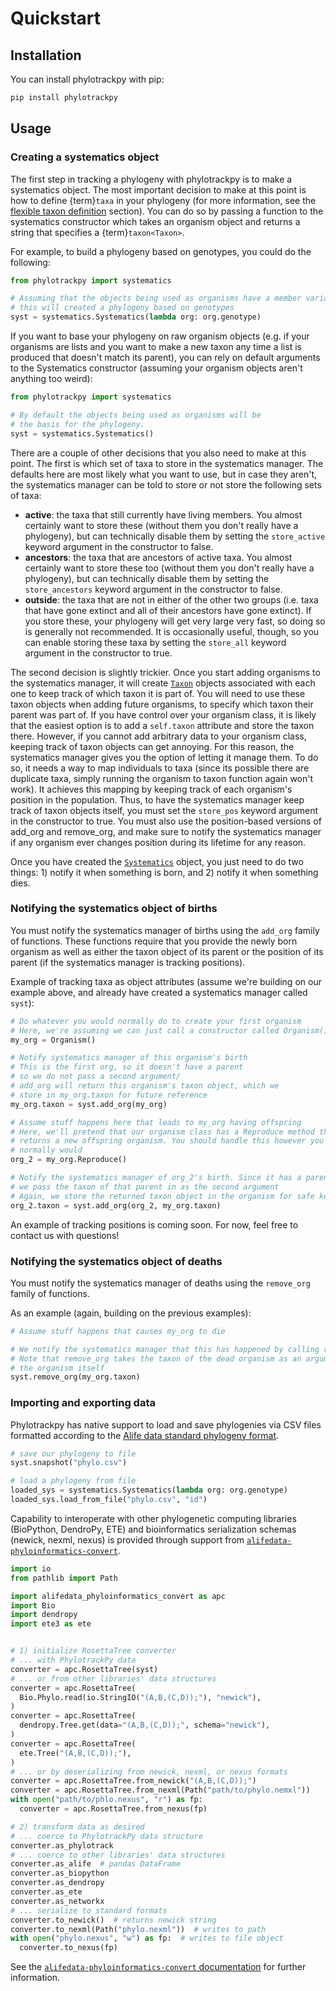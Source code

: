 # Quickstart

## Installation

You can install phylotrackpy with pip:

```bash
pip install phylotrackpy
```

## Usage

### Creating a systematics object

The first step in tracking a phylogeny with phylotrackpy is to make a systematics object. The most important decision to make at this point is how to define {term}`taxa` in your phylogeny (for more information, see the [flexible taxon definition](introduction.md#flexible-taxon-definitions) section). You can do so by passing a function to the systematics constructor which takes an organism object and returns a string that specifies a {term}`taxon<Taxon>`.

For example, to build a phylogeny based on genotypes, you could do the following:

```py
from phylotrackpy import systematics

# Assuming that the objects being used as organisms have a member variable called genotype that stores their genotype,
# this will created a phylogeny based on genotypes
syst = systematics.Systematics(lambda org: org.genotype)
```

If you want to base your phylogeny on raw organism objects (e.g. if your organisms are lists and you want to make a new taxon any time a list is produced that doesn't match its parent), you can rely on default arguments to the Systematics constructor (assuming your organism objects aren't anything too weird):

```py
from phylotrackpy import systematics

# By default the objects being used as organisms will be
# the basis for the phylogeny.
syst = systematics.Systematics()
```

There are a couple of other decisions that you also need to make at this point. The first is which set of taxa to store in the systematics manager. The defaults here are most likely what you want to use, but in case they aren't, the systematics manager can be told to store or not store the following sets of taxa:

- **active**: the taxa that still currently have living members. You almost certainly want to store these (without them you don't really have a phylogeny), but can technically disable them by setting the `store_active` keyword argument in the constructor to false.
- **ancestors**: the taxa that are ancestors of active taxa. You almost certainly want to store these too (without them you don't really have a phylogeny), but can technically disable them by setting the `store_ancestors` keyword argument in the constructor to false.
- **outside**: the taxa that are not in either of the other two groups (i.e. taxa that have gone extinct and all of their ancestors have gone extinct). If you store these, your phylogeny will get very large very fast, so doing so is generally not recommended. It is occasionally useful, though, so you can enable storing these taxa by setting the `store_all` keyword argument in the constructor to true.

The second decision is slightly trickier. Once you start adding organisms to the systematics manager, it will create [`Taxon`](phylotrackpy.systematics.Taxon) objects associated with each one to keep track of which taxon it is part of. You will need to use these taxon objects when adding future organisms, to specify which taxon their parent was part of. If you have control over your organism class, it is likely that the easiest option is to add a `self.taxon` attribute and store the taxon there. However, if you cannot add arbitrary data to your organism class, keeping track of taxon objects can get annoying. For this reason, the systematics manager gives you the option of letting it manage them. To do so, it needs a way to map individuals to taxa (since its possible there are duplicate taxa, simply running the organism to taxon function again won't work). It achieves this mapping by keeping track of each organism's position in the population. Thus, to have the systematics manager keep track of taxon objects itself, you must set the `store_pos` keyword argument in the constructor to true. You must also use the position-based versions of add_org and remove_org, and make sure to notify the systematics manager if any organism ever changes position during its lifetime for any reason.

Once you have created the [`Systematics`](phylotrackpy.systematics.Systematics) object, you just need to do two things: 1) notify it when something is born, and 2) notify it when something dies.

### Notifying the systematics object of births

You must notify the systematics manager of births using the `add_org` family of functions. These functions require that you provide the newly born organism as well as either the taxon object of its parent or the position of its parent (if the systematics manager is tracking positions).

Example of tracking taxa as object attributes (assume we're building on our example above, and already have created a systematics manager called `syst`):

```py
# Do whatever you would normally do to create your first organism
# Here, we're assuming we can just call a constructor called Organism()
my_org = Organism()

# Notify systematics manager of this organism's birth
# This is the first org, so it doesn't have a parent
# so we do not pass a second argument/
# add_org will return this organism's taxon object, which we
# store in my_org.taxon for future reference
my_org.taxon = syst.add_org(my_org)

# Assume stuff happens here that leads to my_org having offspring
# Here, we'll pretend that our organism class has a Reproduce method that
# returns a new offspring organism. You should handle this however you
# normally would
org_2 = my_org.Reproduce()

# Notify the systematics manager of org_2's birth. Since it has a parent,
# we pass the taxon of that parent in as the second argument
# Again, we store the returned taxon object in the organism for safe keeping
org_2.taxon = syst.add_org(org_2, my_org.taxon)

```

An example of tracking positions is coming soon. For now, feel free to contact us with questions!

### Notifying the systematics object of deaths

You must notify the systematics manager of deaths using the `remove_org` family of functions.

As an example (again, building on the previous examples):
```py
# Assume stuff happens that causes my_org to die

# We notify the systematics manager that this has happened by calling remove_org
# Note that remove_org takes the taxon of the dead organism as an argument, not
# the organism itself
syst.remove_org(my_org.taxon)

```

### Importing and exporting data

Phylotrackpy has native support to load and save phylogenies via CSV files formatted according to the [Alife data standard phylogeny format](https://alife-data-standards.github.io/alife-data-standards/phylogeny.html).

```py
# save our phylogeny to file
syst.snapshot("phylo.csv")

# load a phylogeny from file
loaded_sys = systematics.Systematics(lambda org: org.genotype)
loaded_sys.load_from_file("phylo.csv", "id")
```

Capability to interoperate with other phylogenetic computing libraries (BioPython, DendroPy, ETE) and bioinformatics serialization schemas (newick, nexml, nexus) is provided through support from [`alifedata-phyloinformatics-convert`](https://github.com/mmore500/alifedata-phyloinformatics-convert/).
```py
import io
from pathlib import Path

import alifedata_phyloinformatics_convert as apc
import Bio
import dendropy
import ete3 as ete


# 1) initialize RosettaTree converter
# ... with PhylotrackPy data
converter = apc.RosettaTree(syst)
# ... or from other libraries' data structures
converter = apc.RosettaTree(
  Bio.Phylo.read(io.StringIO("(A,B,(C,D));"), "newick"),
)
converter = apc.RosettaTree(
  dendropy.Tree.get(data="(A,B,(C,D));", schema="newick"),
)
converter = apc.RosettaTree(
  ete.Tree("(A,B,(C,D));"),
)
# ... or by deserializing from newick, nexml, or nexus formats
converter = apc.RosettaTree.from_newick("(A,B,(C,D));")
converter = apc.RosettaTree.from_nexml(Path("path/to/phylo.nemxl"))
with open("path/to/phlo.nexus", "r") as fp:
  converter = apc.RosettaTree.from_nexus(fp)

# 2) transform data as desired 
# ... coerce to PhylotrackPy data structure
converter.as_phylotrack
# ... coerce to other libraries' data structures
converter.as_alife  # pandas DataFrame
converter.as_biopython
converter.as_dendropy
converter.as_ete
converter.as_networkx
# ... serialize to standard formats
converter.to_newick()  # returns newick string
converter.to_nexml(Path("phylo.nexml"))  # writes to path
with open("phylo.nexus", "w") as fp:  # writes to file object
  converter.to_nexus(fp)
```

See the [`alifedata-phyloinformatics-convert` documentation](https://alifedata-phyloinformatics-convert.readthedocs.io/en/latest/#) for further information.
